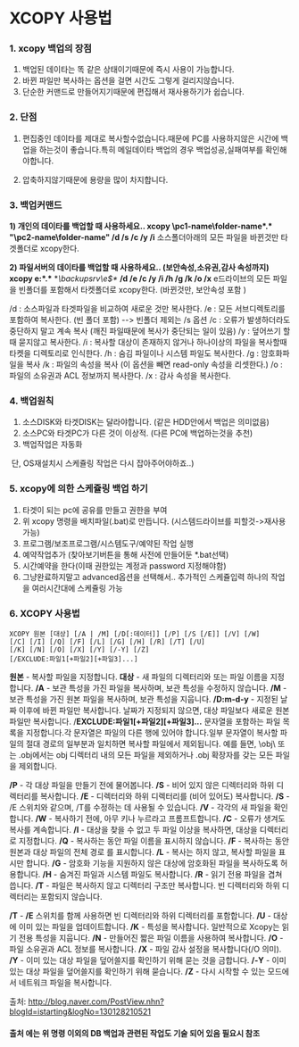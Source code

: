 # XCOPY 사용법

### 1. xcopy 백업의 장점

1. 백업된 데이타는 똑 같은 상태이기때문에 즉시 사용이 가능합니다.
2. 바뀐 파일만 복사하는 옵션을 걸면 시간도 그렇게 걸리지않습니다.
3. 단순한 커맨드로 만들어지기때문에 편집해서 재사용하기가 쉽습니다.



### 2. 단점

1. 편집중인 데이타를 제대로 복사할수없습니다.때문에 PC를 사용하지않은 시간에 백업을 하는것이 좋습니다.특히 메일데이타 백업의 경우 백업성공,실패여부를 확인해야합니다. 

2. 압축하지않기때문에 용량을 많이 차지합니다.



### 3. 백업커맨드

 **1) 개인의 데이타를 백업할 때 사용하세요.. xcopy \\pc1-name\folder-name\*.\* "\\pc2-name\folder-name" /d /s /c /y /i**
소스폴더아래의 모든 파일을 바뀐것만 타겟폴더로 xcopy한다.



**2) 파일서버의 데이타를 백업할 때 사용하세요.. (보안속성,소유권,감사 속성까지)** 
**xcopy e:\*.\***  **\\backupsrv\e$\**  **/d /e /c /y /i /h /g /k /o /x**
e드라이브의 모든 파일을  빈폴더를 포함해서  타켓폴더로 xcopy한다. (바뀐것만, 보안속성 포함 )

/d  : 소스파일과 타겟파일을  비교하여 새로운 것만 복사한다.
/e  : 모든 서브디렉토리를 포함하여 복사한다. (빈 폴더 포함)  --> 빈폴더 제외는 /s 옵션
/c  :  오류가 발생하더라도 중단하지 말고 계속 복사 (깨진 파일때문에 복사가 중단되는 일이 있음)
/y  :   덮어쓰기 할때 묻지않고 복사한다.
/i   :  복사할 대상이 존재하지 않거나 하나이상의 파일을 복사할때 타켓을 디렉토리로 인식한다.
/h  :  숨김 파일이나 시스템 파일도 복사한다.
/g  : 암호화파일을 복사
/k  :  파일의 속성을 복사 (이 옵션을 빼면 read-only 속성을 리셋한다.)
/o  : 파일의 소유권과 ACL 정보까지 복사한다.
/x  : 감사 속성을 복사한다.  



### 4. 백업원칙

1. 소스DISK와 타겟DISK는 달라야합니다. (같은 HDD안에서 백업은 의미없음)
2. 소스PC와 타겟PC가 다른 것이 이상적. (다른 PC에 백업하는것을 추천)
3. 백업작업은 자동화

​      단, OS재설치시 스케쥴링 작업은 다시 잡아주어야하죠..)



###  5. xcopy에 의한 스케쥴링 백업 하기

1. 타겟이 되는 pc에 공유를 만들고 권한을 부여
2. 위 xcopy 명령을 배치파일(.bat)로 만듭니다. (시스템드라이브를 피할것->재사용가능)
3. 프로그램/보조프로그램/시스템도구/예약된 작업 실행
4. 예약작업추가 (찾아보기버튼을 통해 사전에 만들어둔 *.bat선택)
5. 시간예약을 한다(이때 권한있는 계정과 password 지정해야함)
6. 그냥완료하지말고 advanced옵션을 선택해서.. 추가적인 스케쥴입력
    하나의 작업을 여러시간대에 스케쥴링 가능



### 6. XCOPY 사용법 

```
XCOPY 원본 [대상] [/A | /M] [/D[:데이터]] [/P] [/S [/E]] [/V] [/W]
[/C] [/I] [/Q] [/F] [/L] [/G] [/H] [/R] [/T] [/U]
[/K] [/N] [/O] [/X] [/Y] [/-Y] [/Z]
[/EXCLUDE:파일1[+파일2][+파일3]...]
```



**원본** -  복사할 파일을 지정합니다.
**대상** -  새 파일의 디렉터리와 또는 파일 이름을 지정합니다.
**/A** - 보관 특성을 가진 파일을 복사하며, 보관 특성을 수정하지 않습니다.
**/M** - 보관 특성을 가진 원본 파일을 복사하며, 보관 특성을 지웁니다.
**/D:m-d-y** - 지정된 날짜 이후에 바뀐 파일만 복사합니다.
                    날짜가 지정되지 않으면, 대상 파일보다 새로운 원본 파일만 복사합니다.
/**EXCLUDE:파일1[+파일2][+파일3]...**
               문자열을 포함하는 파일 목록을 지정합니다.각 문자열은 파일의 다른 행에 있어야 합니다.일부 문자열이  복사할 파일의 절대 경로의 일부분과 일치하면 복사할 파일에서 제외됩니다. 예를 들면, \obj\ 또는 .obj에서는 obj 디렉터리 내의 모든 파일을 제외하거나 .obj 확장자를 갖는 모든 파일을 제외합니다.

**/P** - 각 대상 파일을 만들기 전에 물어봅니다.
**/S** - 비어 있지 않은 디렉터리와 하위 디렉터리를 복사합니다.
**/E** - 디렉터리와 하위 디렉터리를 (비어 있어도) 복사합니다.
**/S**  - /E 스위치와 같으며, /T를 수정하는 데 사용될 수 있습니다.
**/V** - 각각의 새 파일을 확인합니다.
**/W** - 복사하기 전에, 아무 키나 누르라고 프롬프트합니다.
**/C** - 오류가 생겨도 복사를 계속합니다.
**/I**  - 대상을 찾을 수 없고 두 파일 이상을 복사하면, 대상을 디렉터리로 지정합니다.
**/Q** - 복사하는 동안 파일 이름을 표시하지 않습니다.
**/F** - 복사하는 동안 원본과 대상 파일의 전체 경로 를 표시합니다.
**/L** - 복사는 하지 않고, 복사할 파일을 표시만 합니다.
**/G** - 암호화 기능을 지원하지 않은 대상에 암호화된 파일을 복사하도록 허용합니다.
**/H** - 숨겨진 파일과 시스템 파일도 복사합니다.
**/R** - 읽기 전용 파일을 겹쳐 씁니다.
**/T**  - 파일은 복사하지 않고 디렉터리 구조만 복사합니다. 빈 디렉터리와 하위 디렉터리는 포함되지 않습니다.

**/T**  - **/E** 스위치를 함께 사용하면 빈 디렉터리와 하위 디렉터리를 포함합니다.
**/U** - 대상에 이미 있는 파일을 업데이트합니다.
**/K**  - 특성을 복사합니다. 일반적으로 Xcopy는 읽기 전용 특성을 지웁니다.
**/N** - 만들어진 짧은 파일 이름을 사용하여 복사합니다.
**/O** - 파일 소유권과 ACL 정보를 복사합니다.
**/X** - 파일 감사 설정을 복사합니다(/O 의미).
**/Y** - 이미 있는 대상 파일을 덮어쓸지를 확인하기 위해 묻는 것을 금합니다.
**/-Y** - 이미 있는 대상 파일을 덮어쓸지를 확인하기 위해 묻습니다.
**/Z** - 다시 시작할 수 있는 모드에서 네트워크 파일을 복사합니다.



출처: http://blog.naver.com/PostView.nhn?blogId=istarting&logNo=130128210521



#### 출처 에는 위 명령 이외의 DB 백업과 관련된 작업도 기술 되어 있음 필요시 참조









